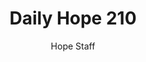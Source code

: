 ---
image: /assets/img/daily-hope-default-artwork.png
title: Daily Hope 210
number: 210
categories:
  - Daily Hope
author: Hope Staff
notes: Daily Hope 210
embed: >-
  <iframe src="https://open.spotify.com/embed/episode/5ExrI3kf5dtLmoCpBS5ril?utm_source=generator" width="400px" height="102px" frameborder=“0" scrolling=“no”></iframe>
---